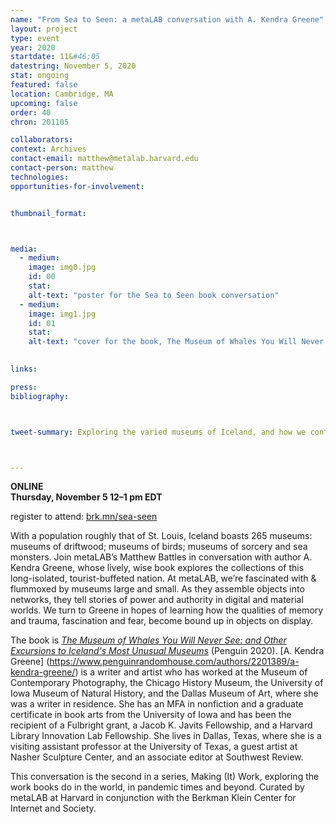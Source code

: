 ```yaml
---
name: "From Sea to Seen: a metaLAB conversation with A. Kendra Greene"
layout: project
type: event
year: 2020
startdate: 11&#46;05
datestring: November 5, 2020
stat: ongoing
featured: false
location: Cambridge, MA
upcoming: false
order: 40
chron: 201105

collaborators:
context: Archives
contact-email: matthew@metalab.harvard.edu
contact-person: matthew
technologies:
opportunities-for-involvement:


thumbnail_format:



media:
  - medium:
    image: img0.jpg
    id: 00
    stat:
    alt-text: "poster for the Sea to Seen book conversation"
  - medium:
    image: img1.jpg
    id: 01
    stat:
    alt-text: "cover for the book, The Museum of Whales You Will Never See, by A. Kendra Greene"
  

links:

press:
bibliography:



tweet-summary: Exploring the varied museums of Iceland, and how we contend with memory and trauma, fascination and fear, through objects on display.



---
```

**ONLINE<br />
Thursday, November 5
12–1 pm EDT**

register to attend: [brk.mn/sea-seen](https://harvard.zoom.us/webinar/register/WN_nEr70AqcRwuklBfJcUtF_g)

With a population roughly that of St. Louis, Iceland boasts 265 museums: museums of driftwood; museums of birds; museums of sorcery and sea monsters. Join metaLAB’s Matthew Battles in conversation with author A. Kendra Greene, whose lively, wise book explores the collections of this long-isolated, tourist-buffeted nation. At metaLAB, we’re fascinated with & flummoxed by museums large and small. As they assemble objects into networks, they tell stories of power and authority in digital and material worlds. We turn to Greene in hopes of learning how the qualities of memory and trauma, fascination and fear, become bound up in objects on display.

The book is [*The Museum of Whales You Will Never See: and Other Excursions to Iceland's Most Unusual Museums*](https://bookshop.org/books/the-museum-of-whales-you-will-never-see-and-other-excursions-to-iceland-s-most-unusual-museums/9780143135463) (Penguin 2020). [A. Kendra Greene] (https://www.penguinrandomhouse.com/authors/2201389/a-kendra-greene/) is a writer and artist who has worked at the Museum of Contemporary Photography, the Chicago History Museum, the University of Iowa Museum of Natural History, and the Dallas Museum of Art, where she was a writer in residence. She has an MFA in nonfiction and a graduate certificate in book arts from the University of Iowa and has been the recipient of a Fulbright grant, a Jacob K. Javits Fellowship, and a Harvard Library Innovation Lab Fellowship. She lives in Dallas, Texas, where she is a visiting assistant professor at the University of Texas, a guest artist at Nasher Sculpture Center, and an associate editor at Southwest Review.


This conversation is the second in a series, Making (It) Work, exploring the work books do in the world, in pandemic times and beyond. Curated by metaLAB at Harvard in conjunction with the Berkman Klein Center for Internet and Society.




